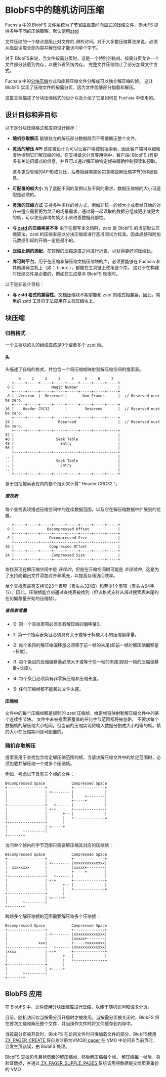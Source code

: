 <!--# Random access compression in BlobFS-->

# BlobFS中的随机访问压缩

<!--The BlobFS filesystem in Fuchsia transparently compresses files in order to save
disk space. BlobFS supports a number of different compression strategies, with
[zstd](https://facebook.github.io/zstd/) being the default.-->

Fuchsia 中的 BlobFS 文件系统为了节省磁盘空间而显式的压缩文件，BlobFS 提供多种不同的压缩策略，默认使用[zstd](https://facebook.github.io/zstd/)

<!--One downside of file compression is that it can prevent *random access* into
files. For most compression algorithms, the entire contents must be read from
disk and decompressed to access a single byte.-->

文件压缩的一个缺点是阻止对文件的 *随机访问*。对于大多数压缩算法来说，必须从磁盘读取全部内容并解压缩才能访问单个字节。

<!--For BlobFS, this is a particular challenge when files are demand paged. Demand
paging allows a file to be partially loaded into memory, which saves system
memory. Full-file compression prevents a file from being partially loaded.-->

对于 BlobFS来说，当文件按需分页时，这是一个特别的挑战。按需分页允许一个文件部分装载到内存，以便节省系统内存。
完整文件压缩防止了部分加载文件方式。

<!--The [chunked-compression](/src/lib/chunked-compression/) format and library in
Fuchsia breaks compressed files up into frames that can be independently
decompressed. This allows BlobFS to implement demand paging of compressed files,
since the file can be partially loaded and decompressed.-->

Fuchsia 中的[分块压缩](/src/lib/chunked-compression/)方式和库将压缩文件分解成可以独立解压缩的帧。
这让 BlobFS 实现了压缩文件的按需分页，因为文件能够部分加载和解压。

<!--This document describes the design of the chunked-compression format and
explains its use in Fuchsia.-->

这篇文档描述了分块压缩格式的设计以及介绍了它是如何在 Fuchsia 中使用的。

<!--## Design goals and non-goals-->

## 设计目标和非目标

<!--The following are the goals that motivate the design of the chunked-compression
format and library:-->

以下是分块压缩格式和库的设计目标：

<!--*   **Random access decompression**. It must be possible to independently
    decompress frames of data without needing to decompress the entire file.-->

*   **随机存取解压** 能够独立的解压部分数据段而不需要解压整个文件。

<!--*   **Flexible decompression API**. The library was designed to give clients
    control over the seek table, so clients have fine grained control over which
    frames they decompress. This supports use cases like demand paging, where
    the client (BlobFS) has more information about access patterns and can
    control read-ahead and prefetch precisely by decompressing specific frames.

    This is in contrast to a more managed API that hides the details of which
    frames contain which decompressed bytes.-->

*   **灵活的解压 API** 该库被设计为可以让客户端控制搜索表，因此客户端可以细粒度地控制它们解压缩的帧。在支持请求分页等用例中，客户端( BlobFS )有更多有关访问模式的信息，并且可以通过解压缩特定帧来精确控制预读和预取。

    这与更受管理的API形成对比，后者隐藏哪些帧包含哪些解压缩字节的详细信息。

<!--*   **Configurable frame sizes**. It must be possible to adjust the sizes of
    decompressed frames of data, to suit different use cases and different
    requirements.-->

*   **可配置的帧大小** 为了适配不同的案例以及不同的需求，数据压缩帧的大小可适配是必须的。

<!--*   **Flexible compression layout**. The format supports more exotic frame
    layouts, such as having non-uniform frame sizes or having aligned frame
    starts, in order to accommodate future use cases that require more
    flexibility. For example, non-uniform frame sizes could be used to improve
    data locality by grouping together data that is read together into smaller
    or larger frames.-->

*   **灵活的压缩方式** 支持多种多样的帧方式，例如非统一的帧大小或者帧开始的对齐来适应需要更为灵活的场景需求。通过将一起读取的数据分组成更小或更大的帧，可以使用非均匀帧大小来改善数据局部性。

<!--*   **Comparable compression ratio to [zstd](https://facebook.github.io/zstd)**.
    Since zstd was the current default compression algorithm for BlobFS at the
    time of this document's writing, zstd's compression ratio is the baseline
    which the chunked-compression library is benchmarked against. The overhead
    due to framing and additional metadata must be minimal.-->

*   **与[ zstd ](https://facebook.github.io/zstd)的压缩率差不多**
    由于在撰写本文档时，zstd 是 BlobFS 的当前默认压缩算法，zstd 的压缩率是以分块压缩库进行基准测试为标准。因此成帧和附加元数据引起的开销一定是最小的。

<!--*   **Configurable compression aggressiveness**. It must be possible to trade
    off slower compression speed in favor of better compression ratios.-->

*   **压缩比例的选配**。在较慢的压缩速度之间进行折衷，以获得更好的压缩比。

<!--*   **Cross-platform library**. The library used to compress and decompress
    chunked compression archives must be usable both on Fuchsia and on the
    compilation host (e.g. Linux), to enable the use of the library in the build
    toolchain. This is necessary to compress files at build-time, for example
    when generating a base BlobFS image.-->

*   **库可跨平台**。用于在压缩和解压缩文档压缩块的库，必须要能够在 Fuchsia 和其他编译主机上（如： Linux ），都能在工具链上使用这个库。
    这对于在构建时压缩文件是必要的，例如在生成基本 BlobFS 映像时。

<!--The following are non-goals:

*   **Format-level compatibility with zstd**. The chunked compression archive is
    not intended to be format-compatible with zstd, and regular zstd tooling
    will not work with chunked compression archives.-->

以下是非设计目标：

*   **与 zstd 格式的兼容性**。文档压缩块不期望能和 zstd 的格式相兼容，因此，常用的 zstd 工具将无法应用在文档压缩块上。

<!--## Chunked compression-->

## 块压缩

<!--### Archive format-->

### 归档格式

<!--A chunked archive consists of a header followed by zero or more
[zstd](https://facebook.github.io/zstd/) frames.-->

一个文档块的头的组成应该是0个或者多个 [ zstd ](https://facebook.github.io/zstd/) 帧。

<!--#### Header-->

#### 头

<!--The header describes the format of the archive and contains a seek table that
maps the compressed frames to decompressed space.-->

头描述了存档的格式，并包含一个将压缩帧映射到解压缩空间的搜索表。

```
      0     1     2     3     4     5     6     7
   +-----+-----+-----+-----+-----+-----+-----+-----+
 0 |                 Magic Number                  |
   +-----+-----+-----+-----+-----+-----+-----+-----+
 8 |  Version  |  Reserved |       Num Frames      |  // Reserved must be zero.
   +-----+-----+-----+-----+-----+-----+-----+-----+
16 |    Header CRC32       |        Reserved       |  // Reserved must be zero.
   +-----+-----+-----+-----+-----+-----+-----+-----+
24 |                    Reserved                   |  // Reserved must be zero.
   +-----+-----+-----+-----+-----+-----+-----+-----+
32 |                                               |
40 |                   Seek Table                  |
48 |                     Entry                     |
56 |                                               |
   +-----+-----+-----+-----+-----+-----+-----+-----+
.. |                                               |
.. |                   Seek Table                  |
.. |                     Entry                     |
.. |                                               |
   +-----+-----+-----+-----+-----+-----+-----+-----+
```

<!--The "Header CRC32" is computed based on the entire header, including the seek
table.-->

基于包括搜索表在内的整个报头来计算“ Header CRC32 ”。

<!--##### Seek table-->

##### 查找表

<!--Each seek table entry describes a contiguous range of data in the compressed
space, and where in the decompressed data it expands to.-->

每个查找表项描述压缩空间中的连续数据范围，以及它在解压缩数据中扩展到的位置。

```
   +-----+-----+-----+-----+-----+-----+-----+-----+
 0 |               Decompressed Offset             |
   +-----+-----+-----+-----+-----+-----+-----+-----+
 8 |                Decompressed Size              |
   +-----+-----+-----+-----+-----+-----+-----+-----+
16 |                Compressed Offset              |
   +-----+-----+-----+-----+-----+-----+-----+-----+
24 |                 Compressed Size               |
   +-----+-----+-----+-----+-----+-----+-----+-----+
```

<!--Seek table entries are *contiguous* in decompressed space, but may be
*discontiguous* in compressed space. This is to support adding alignment and
padding to output files to improve storage access efficiency.-->

查找表项在解压缩空间中是 *连续的*，但是在压缩空间时可能是 *非连续的*。这是为了支持向输出文件添加对齐和填充，以提高存储访问效率。

<!-- A seek table can hold up to 1023 entries (which results in a 32KiB header) and
must contain at least 1 entry (which results in a 64 byte header). Typically,
compressed frames immediately follow the seek table (but the format supports the
compressed frames starting at any offset past the end of the seek table). -->

单个查找表最高支持1023个表项（表头占32KB）和至少1个表项（表头占64字节）。因此，压缩帧能立刻通过查找表被找到（但该格式支持从超过搜索表末尾的任何偏移量开始的压缩帧）。

<!-- ##### Seek table invariants -->

##### 查找表常量

<!-- *   I0: The first seek table entry must have decompressed offset 0.

*   I1: The first seek table entry must have compressed offset greater than or
    equal to the size of the header.

*   I2: Each entry's decompressed offset must be equal to the end of the
    previous frame (i.e. to the previous frame's decompressed offset+length).

*   I3: Each entry's compressed offset must be greater than or equal to the end
    of the previous frame (i.e. to the previous frame's compressed
    offset+length).

*   I4: Each entry must have a non-zero decompressed and compressed length.

*   I5: No compressed frame may exceed the end of the file. -->

*   I0: 第一个查找表项必须具有解压缩的偏移量0。

*   I1: 第一个搜索表条目必须具有大于或等于标题大小的压缩偏移量。

*   I2: 每个条目的解压缩偏移量必须等于前一帧的末尾(即前一帧的解压缩偏移量+长度)。

*   I3: 每个条目的压缩偏移量必须大于或等于前一帧的末尾(即前一帧的压缩偏移量+长度)。

*   I4: 每个条目必须具有非零解压缩和压缩长度。

*   I5: 任何压缩帧都不能超过文件末尾。

<!-- #### Compressed frames -->

#### 压缩帧

<!-- Each compressed frame in the file is a regular zstd compressed frame. A given
frame will map to some contiguous chunk of bytes in the decompressed file.

Any ranges of bytes in the file not covered by the seek table are ignored.

It is not a requirement that each frame of data is the same decompressed size,
but the current implementation of compression splits the input data into
equal-sized frames. The size of the frames is configurable during compression. -->

文件中的每个压缩帧都是规则的 zstd 压缩帧。给定帧将映射到解压缩文件中的某个连续字节块。
文件中未被搜索表覆盖的任何字节范围都将被忽略。
不要求每个数据帧的解压缩大小相同，但当前的压缩实现将输入数据分割成大小相等的帧。帧的大小在压缩期间是可配置的。

<!-- ### Random-access decompression -->

### 随机存取解压

<!-- The seek table is used to look up the frames that contain a given decompressed
range. When a given range in the decompressed file is requested, one or more
compressed frames must be loaded and decompressed.

For example, consider the following file with three frames: -->

搜索表用于查找包含给定解压缩范围的帧。当请求解压缩文件中的给定范围时，必须加载并解压缩一个或多个压缩帧。

例如，考虑以下具有三个帧的文件：

```
Decompressed Space            Compressed Space
+-----------------+           +--------------+
|                 | <-------- |              |
|                 |           |     +--------|
|                 |           +-----+        |
+-----------------+   +------ |              |
|                 | <-+       +--------------+
|                 |       +-- |              |
|                 |       |   +--------------=
+-----------------+       |
|                 | <-----+
|       +---------|
+-------+
```

<!-- Accessing a byte range within a single frame only requires decompressing its
corresponding compressed frame: -->

访问单个帧内的字节范围只需要解压缩其对应的压缩帧：

```
Decompressed Space            Compressed Space
+-----------------+           +--------------+
|                 | <-------- |xxxxxxxxxxxxxx|
|  xxxxxxxx       |           |xxxxx+--------|
|                 |           +-----+        |
+-----------------+   +------ |              |
|                 | <-+       +--------------+
|                 |       +-- |              |
|                 |       |   +--------------=
+-----------------+       |
|                 | <-----+
|       +---------|
+-------+
```

<!-- A range that spans several decompressed frames will require decompressing
multiple compressed frames: -->

跨越多个解压缩帧的范围需要解压缩多个压缩帧：

```
Decompressed Space            Compressed Space
+-----------------+           +--------------+
|                 | <-------- |xxxxxxxxxxxxxx|
|                 |           |xxxxx+--------|
|              xxx|           +-----+xxxxxxxx|
+-----------------+   +------ |xxxxxxxxxxxxxx|
|xxxx             | <-+       +--------------+
|                 |       +-- |              |
|                 |       |   +--------------=
+-----------------+       |
|                 | <-----+
|       +---------|
+-------+
```

<!--## Use in BlobFS-->

## BlobFS 应用

<!--In BlobFS, files are compressed using the chunked compression library to
facilitate random access and demand paging.-->

在 BlobFS 中，文件使用分块压缩库进行压缩，以便于随机访问和请求分页。

<!--Currently, random access is only used when demand paging is enabled. With demand
paging disabled, BlobFS will load and decompress the entire file on first
access, buffering the file in memory while there are handles to the file.-->

目前，随机访问仅当按需分页开启时才被使用。当按需分页被关闭时，BlobFS 将在首次加载和解压整个文件，并当操作文件时将文件缓存到内存中。

<!--With demand paging enabled, BlobFS lazily loads in portions of files as they are
accessed. BlobFS registers itself as the
[pager](/docs/reference/kernel_objects/pager.md) for the VMO using the
[zx_pager_create](/docs/reference/syscalls/pager_create.md) syscall. When a
non-present page is accessed in the VMO, a page fault occurs, which BlobFS
handles.-->

当按需分页被开启时，BlobFS 在访问文件时只懒加载文件的部分。BlobFS使用[ ZX_PAGER_CREATE ](/docs/reference/syscalls/pager_create.md)将自身注册为VMO的[ pager ](/docs/reference/kernel_objects/pager.md)
在 VMO 中访问非当前页时，会发生页错误，由 BlobFS 处理。

<!--BlobFS looks up the decompressed frames containing the target page(s), and
decompresses each frame. After decompressing each frame, the data is verified,
and committed to the pager-backed VMO through the
[zx_pager_supply_pages](/docs/reference/syscalls/pager_supply_pages.md) syscall.-->

BlobFS 查找包含目标页面的解压缩帧，然后解压缩每个帧。 解压缩每一帧后，将验证数据，并通过[ ZX_PAGER_SUPPLE_PAGES ](/docs/reference/syscalls/pager_supply_pages.md) 系统调用将数据提交给页表备份的 VMO

